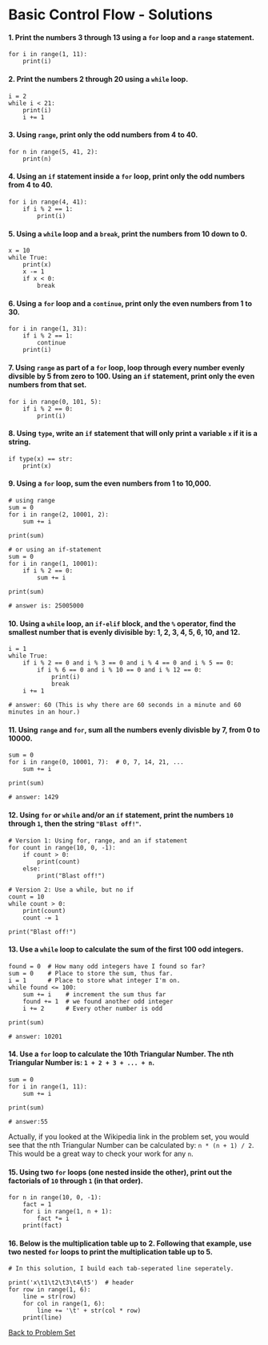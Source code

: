 # Basic Control Flow - Solutions

#### 1. Print the numbers 3 through 13 using a `for` loop and a `range` statement.
 
    for i in range(1, 11):
        print(i)
 
#### 2. Print the numbers 2 through 20 using a `while` loop.

    i = 2
    while i < 21:
        print(i)
        i += 1

#### 3. Using `range`, print only the odd numbers from 4 to 40.

    for n in range(5, 41, 2):
        print(n)

#### 4. Using an `if` statement inside a `for` loop, print only the odd numbers from 4 to 40.

    for i in range(4, 41):
        if i % 2 == 1:
            print(i)

#### 5. Using a `while` loop and a `break`, print the numbers from 10 down to 0.

    x = 10
    while True:
        print(x)
        x -= 1
        if x < 0:
            break

#### 6. Using a `for` loop and a `continue`, print only the even numbers from 1 to 30.

    for i in range(1, 31):
        if i % 2 == 1:
            continue
        print(i)

#### 7. Using `range` as part of a `for` loop, loop through every number evenly divsible by 5 from zero to 100. Using an `if` statement, print only the even numbers from that set.

    for i in range(0, 101, 5):
        if i % 2 == 0:
            print(i)

#### 8. Using `type`, write an `if` statement that will only print a variable `x` if it is a string.

    if type(x) == str:
        print(x)

#### 9. Using a `for` loop, sum the even numbers from 1 to 10,000.

    # using range
    sum = 0
    for i in range(2, 10001, 2):
        sum += i
    
    print(sum)
    
    # or using an if-statement
    sum = 0
    for i in range(1, 10001):
        if i % 2 == 0:
            sum += i
    
    print(sum)
    
    # answer is: 25005000

#### 10. Using a `while` loop, an `if-elif` block, and the `%` operator, find the smallest number that is evenly divisible by: 1, 2, 3, 4, 5, 6, 10, and 12.

    i = 1
    while True:
        if i % 2 == 0 and i % 3 == 0 and i % 4 == 0 and i % 5 == 0:
            if i % 6 == 0 and i % 10 == 0 and i % 12 == 0:
                print(i)
                break
        i += 1
    
    # answer: 60 (This is why there are 60 seconds in a minute and 60 minutes in an hour.)

#### 11. Using `range` and `for`, sum all the numbers evenly divisble by 7, from 0 to 10000.

    sum = 0
    for i in range(0, 10001, 7):  # 0, 7, 14, 21, ...
        sum += i
    
    print(sum)
    
    # answer: 1429

#### 12. Using `for` or `while` and/or an `if` statement, print the numbers `10` through `1`, then the string `"Blast off!"`.

    # Version 1: Using for, range, and an if statement
    for count in range(10, 0, -1):
        if count > 0:
            print(count)
        else:
            print("Blast off!")

    # Version 2: Use a while, but no if
    count = 10
    while count > 0:
        print(count)
        count -= 1
    
    print("Blast off!")

#### 13. Use a `while` loop to calculate the sum of the first 100 odd integers.

    found = 0  # How many odd integers have I found so far?
    sum = 0    # Place to store the sum, thus far.
    i = 1      # Place to store what integer I'm on.
    while found <= 100:
        sum += i    # increment the sum thus far
        found += 1  # we found another odd integer
        i += 2      # Every other number is odd
    
    print(sum)
    
    # answer: 10201

#### 14. Use a `for` loop to calculate the 10th Triangular Number. The nth Triangular Number is: `1 + 2 + 3 + ... + n`.

    sum = 0
    for i in range(1, 11):
        sum += i
    
    print(sum)
    
    # answer:55

Actually, if you looked at the Wikipedia link in the problem set, you would see that the nth Triangular Number can be calculated by: `n * (n + 1) / 2`. This would be a great way to check your work for any `n`.

#### 15. Using two `for` loops (one nested inside the other), print out the factorials of `10` through `1` (in that order).

    for n in range(10, 0, -1):
        fact = 1
        for i in range(1, n + 1):
            fact *= i
        print(fact)

#### 16. Below is the multiplication table up to 2. Following that example, use two nested `for` loops to print the multiplication table up to 5.

    # In this solution, I build each tab-seperated line seperately.

    print('x\t1\t2\t3\t4\t5')  # header
    for row in range(1, 6):
        line = str(row)
        for col in range(1, 6):
            line += '\t' + str(col * row)
        print(line)

[Back to Problem Set](problem_set_1_flow_controls.md)
